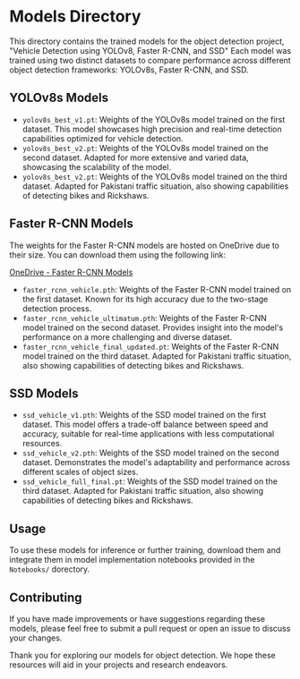 # Models Directory

This directory contains the trained models for the object detection project, "Vehicle Detection using YOLOv8, Faster R-CNN, and SSD" Each model was trained using two distinct datasets to compare performance across different object detection frameworks: YOLOv8s, Faster R-CNN, and SSD.

## YOLOv8s Models

- `yolov8s_best_v1.pt`: Weights of the YOLOv8s model trained on the first dataset. This model showcases high precision and real-time detection capabilities optimized for vehicle detection.
- `yolov8s_best_v2.pt`: Weights of the YOLOv8s model trained on the second dataset. Adapted for more extensive and varied data, showcasing the scalability of the model.
- `yolov8s_best_v2.pt`: Weights of the YOLOv8s model trained on the third dataset. Adapted for Pakistani traffic situation, also showing capabilities of detecting bikes and Rickshaws.

## Faster R-CNN Models

The weights for the Faster R-CNN models are hosted on OneDrive due to their size. You can download them using the following link:

[OneDrive - Faster R-CNN Models](https://1drv.ms/f/s!At94amvVQIfig_V_JTbR-_zsFhuaLg?e=XppbQD)

- `faster_rcnn_vehicle.pth`: Weights of the Faster R-CNN model trained on the first dataset. Known for its high accuracy due to the two-stage detection process.
- `faster_rcnn_vehicle_ultimatum.pth`: Weights of the Faster R-CNN model trained on the second dataset. Provides insight into the model's performance on a more challenging and diverse dataset.
- `faster_rcnn_vehicle_final_updated.pt`: Weights of the Faster R-CNN model trained on the third dataset. Adapted for Pakistani traffic situation, also showing capabilities of detecting bikes and Rickshaws.

## SSD Models

- `ssd_vehicle_v1.pth`: Weights of the SSD model trained on the first dataset. This model offers a trade-off balance between speed and accuracy, suitable for real-time applications with less computational resources.
- `ssd_vehicle_v2.pth`: Weights of the SSD model trained on the second dataset. Demonstrates the model's adaptability and performance across different scales of object sizes.
- `ssd_vehicle_full_final.pt`: Weights of the SSD model trained on the third dataset. Adapted for Pakistani traffic situation, also showing capabilities of detecting bikes and Rickshaws.

## Usage

To use these models for inference or further training, download them and integrate them in model implementation notebooks provided in the `Notebooks/` dorectory.

## Contributing

If you have made improvements or have suggestions regarding these models, please feel free to submit a pull request or open an issue to discuss your changes.

Thank you for exploring our models for object detection. We hope these resources will aid in your projects and research endeavors.
